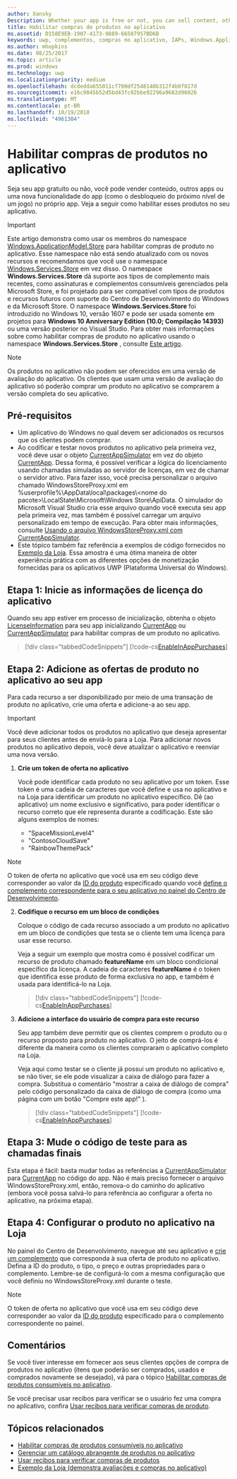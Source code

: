 ```yaml
---
author: Xansky
Description: Whether your app is free or not, you can sell content, other apps, or new app functionality (such as unlocking the next level of a game) from right within the app. Here we show you how to enable these products in your app.
title: Habilitar compras de produtos no aplicativo
ms.assetid: D158E9EB-1907-4173-9889-66507957BD6B
keywords: uwp, complementos, compras no aplicativo, IAPs, Windows.ApplicationModel.Store
ms.author: mhopkins
ms.date: 08/25/2017
ms.topic: article
ms.prod: windows
ms.technology: uwp
ms.localizationpriority: medium
ms.openlocfilehash: dcdedda655011cf700df2548140b312f4b0f817d
ms.sourcegitcommit: e16c9845b52d5bd43fc02bbe92296a9682d96926
ms.translationtype: MT
ms.contentlocale: pt-BR
ms.lasthandoff: 10/19/2018
ms.locfileid: "4961304"
---
```

# <a name="enable-in-app-product-purchases"></a>Habilitar compras de produtos no aplicativo

Seja seu app gratuito ou não, você pode vender conteúdo, outros apps ou uma nova funcionalidade do app (como o desbloqueio do próximo nível de um jogo) no próprio app. Veja a seguir como habilitar esses produtos no seu aplicativo.

> [!IMPORTANT]
> Este artigo demonstra como usar os membros do namespace [Windows.ApplicationModel.Store](https://msdn.microsoft.com/library/windows/apps/windows.applicationmodel.store.aspx) para habilitar compras de produto no aplicativo. Esse namespace não está sendo atualizado com os novos recursos e recomendamos que você use o namespace [Windows.Services.Store](https://msdn.microsoft.com/library/windows/apps/windows.services.store.aspx) em vez disso. O namespace **Windows.Services.Store** dá suporte aos tipos de complemento mais recentes, como assinaturas e complementos consumíveis gerenciados pela Microsoft Store, e foi projetado para ser compatível com tipos de produtos e recursos futuros com suporte do Centro de Desenvolvimento do Windows e da Microsoft Store. O namespace **Windows.Services.Store** foi introduzido no Windows 10, versão 1607 e pode ser usada somente em projetos para **Windows 10 Anniversary Edition (10.0; Compilação 14393)** ou uma versão posterior no Visual Studio. Para obter mais informações sobre como habilitar compras de produto no aplicativo usando o namespace **Windows.Services.Store** , consulte [Este artigo](enable-in-app-purchases-of-apps-and-add-ons.md).

> [!NOTE]
> Os produtos no aplicativo não podem ser oferecidos em uma versão de avaliação do aplicativo. Os clientes que usam uma versão de avaliação do aplicativo só poderão comprar um produto no aplicativo se comprarem a versão completa do seu aplicativo.

## <a name="prerequisites"></a>Pré-requisitos

-   Um aplicativo do Windows no qual devem ser adicionados os recursos que os clientes podem comprar.
-   Ao codificar e testar novos produtos no aplicativo pela primeira vez, você deve usar o objeto [CurrentAppSimulator](https://msdn.microsoft.com/library/windows/apps/hh779766) em vez do objeto [CurrentApp](https://msdn.microsoft.com/library/windows/apps/hh779765). Dessa forma, é possível verificar a lógica do licenciamento usando chamadas simuladas ao servidor de licenças, em vez de chamar o servidor ativo. Para fazer isso, você precisa personalizar o arquivo chamado WindowsStoreProxy.xml em %userprofile%\\AppData\\local\\packages\\&lt;nome do pacote&gt;\\LocalState\\Microsoft\\Windows Store\\ApiData. O simulador do Microsoft Visual Studio cria esse arquivo quando você executa seu app pela primeira vez, mas também é possível carregar um arquivo personalizado em tempo de execução. Para obter mais informações, consulte [Usando o arquivo WindowsStoreProxy.xml com CurrentAppSimulator](in-app-purchases-and-trials-using-the-windows-applicationmodel-store-namespace.md#proxy).
-   Este tópico também faz referência a exemplos de código fornecidos no [Exemplo da Loja](https://github.com/Microsoft/Windows-universal-samples/tree/win10-1507/Samples/Store). Essa amostra é uma ótima maneira de obter experiência prática com as diferentes opções de monetização fornecidas para os aplicativos UWP (Plataforma Universal do Windows).

## <a name="step-1-initialize-the-license-info-for-your-app"></a>Etapa 1: Inicie as informações de licença do aplicativo

Quando seu app estiver em processo de inicialização, obtenha o objeto [LicenseInformation](https://msdn.microsoft.com/library/windows/apps/br225157) para seu app inicializando [CurrentApp](https://msdn.microsoft.com/library/windows/apps/hh779765) ou [CurrentAppSimulator](https://msdn.microsoft.com/library/windows/apps/hh779766) para habilitar compras de um produto no aplicativo.

> [!div class="tabbedCodeSnippets"]
[!code-cs[EnableInAppPurchases](./code/InAppPurchasesAndLicenses/cs/EnableInAppPurchases.cs#InitializeLicenseTest)]

## <a name="step-2-add-the-in-app-offers-to-your-app"></a>Etapa 2: Adicione as ofertas de produto no aplicativo ao seu app

Para cada recurso a ser disponibilizado por meio de uma transação de produto no aplicativo, crie uma oferta e adicione-a ao seu app.

> [!IMPORTANT]
> Você deve adicionar todos os produtos no aplicativo que deseja apresentar para seus clientes antes de enviá-lo para a Loja. Para adicionar novos produtos no aplicativo depois, você deve atualizar o aplicativo e reenviar uma nova versão.

1.  **Crie um token de oferta no aplicativo**

    Você pode identificar cada produto no seu aplicativo por um token. Esse token é uma cadeia de caracteres que você define e usa no aplicativo e na Loja para identificar um produto no aplicativo específico. Dê (ao aplicativo) um nome exclusivo e significativo, para poder identificar o recurso correto que ele representa durante a codificação. Este são alguns exemplos de nomes:

    * "SpaceMissionLevel4"
    * "ContosoCloudSave"
    * "RainbowThemePack"

  > [!NOTE]
  > O token de oferta no aplicativo que você usa em seu código deve corresponder ao valor da [ID do produto](../publish/set-your-add-on-product-id.md#product-id) especificado quando você [define o complemento correspondente para o seu aplicativo no painel do Centro de Desenvolvimento](../publish/add-on-submissions.md).

2.  **Codifique o recurso em um bloco de condições**

    Coloque o código de cada recurso associado a um produto no aplicativo em um bloco de condições que testa se o cliente tem uma licença para usar esse recurso.

    Veja a seguir um exemplo que mostra como é possível codificar um recurso de produto chamado **featureName** em um bloco condicional específico da licença. A cadeia de caracteres **featureName** é o token que identifica esse produto de forma exclusiva no app, e também é usada para identificá-lo na Loja.

    > [!div class="tabbedCodeSnippets"]
    [!code-cs[EnableInAppPurchases](./code/InAppPurchasesAndLicenses/cs/EnableInAppPurchases.cs#CodeFeature)]

3.  **Adicione a interface do usuário de compra para este recurso**

    Seu app também deve permitir que os clientes comprem o produto ou o recurso proposto para produto no aplicativo. O jeito de comprá-los é diferente da maneira como os clientes compraram o aplicativo completo na Loja.

    Veja aqui como testar se o cliente já possui um produto no aplicativo e, se não tiver, se ele pode visualizar a caixa de diálogo para fazer a compra. Substitua o comentário "mostrar a caixa de diálogo de compra" pelo código personalizado da caixa de diálogo de compra (como uma página com um botão "Compre este app!" ).

    > [!div class="tabbedCodeSnippets"]
    [!code-cs[EnableInAppPurchases](./code/InAppPurchasesAndLicenses/cs/EnableInAppPurchases.cs#BuyFeature)]

## <a name="step-3-change-the-test-code-to-the-final-calls"></a>Etapa 3: Mude o código de teste para as chamadas finais

Esta etapa é fácil: basta mudar todas as referências a [CurrentAppSimulator](https://msdn.microsoft.com/library/windows/apps/hh779766) para [CurrentApp](https://msdn.microsoft.com/library/windows/apps/hh779765) no código do app. Não é mais preciso fornecer o arquivo WindowsStoreProxy.xml, então, remova-o do caminho do aplicativo (embora você possa salvá-lo para referência ao configurar a oferta no aplicativo, na próxima etapa).

## <a name="step-4-configure-the-in-app-product-offer-in-the-store"></a>Etapa 4: Configurar o produto no aplicativo na Loja

No painel do Centro de Desenvolvimento, navegue até seu aplicativo e [crie um complemento](../publish/add-on-submissions.md) que corresponda à sua oferta de produto no aplicativo. Defina a ID do produto, o tipo, o preço e outras propriedades para o complemento. Lembre-se de configurá-lo com a mesma configuração que você definiu no WindowsStoreProxy.xml durante o teste.

  > [!NOTE]
  > O token de oferta no aplicativo que você usa em seu código deve corresponder ao valor da [ID do produto](../publish/set-your-add-on-product-id.md#product-id) especificado para o complemento correspondente no painel.

## <a name="remarks"></a>Comentários

Se você tiver interesse em fornecer aos seus clientes opções de compra de produtos no aplicativo (itens que poderão ser comprados, usados e comprados novamente se desejado), vá para o tópico [Habilitar compras de produtos consumíveis no aplicativo](enable-consumable-in-app-product-purchases.md).

Se você precisar usar recibos para verificar se o usuário fez uma compra no aplicativo, confira [Usar recibos para verificar compras de produto](use-receipts-to-verify-product-purchases.md).

## <a name="related-topics"></a>Tópicos relacionados


* [Habilitar compras de produtos consumíveis no aplicativo](enable-consumable-in-app-product-purchases.md)
* [Gerenciar um catálogo abrangente de produtos no aplicativo](manage-a-large-catalog-of-in-app-products.md)
* [Usar recibos para verificar compras de produtos](use-receipts-to-verify-product-purchases.md)
* [Exemplo da Loja (demonstra avaliações e compras no aplicativo)](https://github.com/Microsoft/Windows-universal-samples/tree/win10-1507/Samples/Store)
